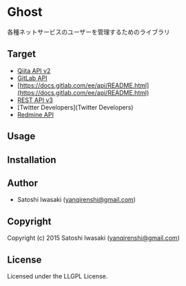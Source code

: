 # Ghost
各種ネットサービスのユーザーを管理するためのライブラリ

## Target

- [Qiita API v2](https://qiita.com/api/v2/docs#%E3%81%84%E3%81%84%E3%81%AD) 
- [GitLab API](https://docs.gitlab.com/ee/api/README.html)
- [https://docs.gitlab.com/ee/api/README.html](https://docs.gitlab.com/ee/api/README.html)
- [REST API v3](https://developer.github.com/v3/)
- [Twitter Developers](Twitter Developers)
- [Redmine API](http://www.redmine.org/projects/redmine/wiki/Rest_api)

## Usage

## Installation

## Author

* Satoshi Iwasaki (yanqirenshi@gmail.com)

## Copyright

Copyright (c) 2015 Satoshi Iwasaki (yanqirenshi@gmail.com)

## License

Licensed under the LLGPL License.
